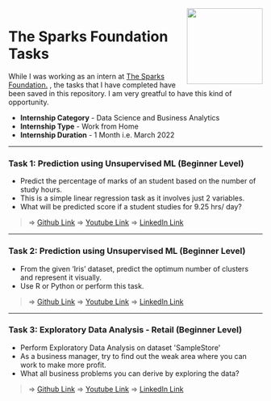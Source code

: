 <img align = right height = 150 width = 150 src = https://www.thesparksfoundationsingapore.org/images/logo_small.png>

#  The Sparks Foundation Tasks
While I was working as an intern at [The Sparks Foundation.](https://www.thesparksfoundationsingapore.org/) , the tasks that I have completed have been saved in this repository. I am very greatful to have this kind of opportunity.

- **Internship Category** - Data Science and Business Analytics
- **Internship Type** - Work from Home
- **Internship Duration** - 1 Month i.e. March 2022
<hr>

### Task 1: Prediction using Unsupervised ML (Beginner Level)
- Predict the percentage of marks of an student based on the number of study hours.
- This is a simple linear regression task as it involves just 2 variables.
- What will be predicted score if a student studies for 9.25 hrs/ day?

> => [Github Link](https://github.com/DivyamSingh18/The-Sparks-Foundation-Tasks/blob/main/Task-1%20Prediction%20Using%20Supervised%20ML.ipynb)
> => [Youtube Link](https://youtu.be/rUSoNV6-A9A ) 
> => [LinkedIn Link](https://www.linkedin.com/posts/divyam-singh-408b221ba_tsf-thesparksfoundation-griptask-activity-6906933436263862272-Cks5?utm_source=linkedin_share&utm_medium=member_desktop_web ) <br>

<hr>

### Task 2: Prediction using Unsupervised ML (Beginner Level)
- From the given ‘Iris’ dataset, predict the optimum number of clusters and represent it visually.
- Use R or Python or perform this task.

> => [Github Link](https://github.com/DivyamSingh18/The-Sparks-Foundation-Tasks/blob/main/Task-2%20Prediction%20using%20Unsupervised%20ML.ipynb)
> => [Youtube Link](https://youtu.be/eSxJcoPd9oA) 
> => [LinkedIn Link](https://www.linkedin.com/posts/divyam-singh-408b221ba_gripmarch22-tsf-thesparksfoundation-activity-6908335501561192448-g84c?utm_source=linkedin_share&utm_medium=member_desktop_web ) <br>

<hr>

### Task 3: Exploratory Data Analysis - Retail (Beginner Level)
- Perform Exploratory Data Analysis on dataset 'SampleStore'
- As a business manager, try to find out the weak area where you can work to make more profit.
- What all business problems you can derive by exploring the data?

> => [Github Link](https://github.com/DivyamSingh18/The-Sparks-Foundation-Tasks/blob/main/Task-3%20Exploratory%20Data%20Analysis%20-%20Retail.ipynb)
> => [Youtube Link](https://youtu.be/49EHjsgTXLU) 
> => [LinkedIn Link]() <br>
